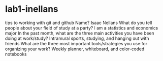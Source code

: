 # lab1-inellans
tips to working with git and github
Name?
Isaac Nellans
What do you tell people about your field of study at a party?
I am a statistics and economics major
In the past month, what are the three main activities you have been doing at work/study?
Intramural sports, studying, and hanging out with friends
What are the three most important tools/strategies you use for organizing your work?
Weekly planner, whiteboard, and color-coded notebooks
